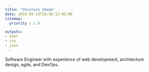 ```yaml
---
title: "Shintaro Ikeda"
date: 2018-05-13T18:56:13-05:00
sitemap:
  priority : 1.0

outputs:
- html
- rss
- json
---
```

<p>Software Engineer with experience of web development, architecture design, agile, and DevOps.</p>
